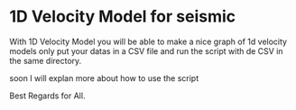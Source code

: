 # 1D Velocity Model for seismic 

With 1D Velocity Model you will be able to make a nice graph of 1d velocity models only put your datas in a CSV file and run the script with de CSV in the same directory.

soon I will explan more about how to use the script

Best Regards for All.
